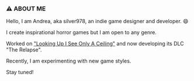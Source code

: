 ### ⚠️ ABOUT ME

Hello, I am Andrea, aka silver978, an indie game designer and developer. 😄 

I create inspirational horror games but I am open to any genre. 

Worked on ["Looking Up I See Only A Ceiling"](https://store.steampowered.com/app/1742930/Looking_Up_I_See_Only_A_Ceiling/) and now developing its DLC "The Relapse". 

Recently, I am experimenting with new game styles. 

Stay tuned! 

<!--
**silver978/silver978** is a ✨ _special_ ✨ repository because its `README.md` (this file) appears on your GitHub profile.

Here are some ideas to get you started:

- 🔭 I’m currently working on ...
- 🌱 I’m currently learning ...
- 👯 I’m looking to collaborate on ...
- 🤔 I’m looking for help with ...
- 💬 Ask me about ...
- 📫 How to reach me: ...
- 😄 Pronouns: ...
- ⚡ Fun fact: ...
-->
